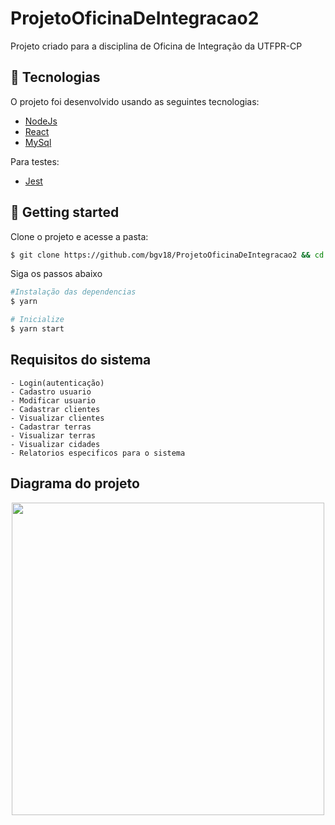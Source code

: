# ProjetoOficinaDeIntegracao2

  Projeto criado para a disciplina de Oficina de Integração da UTFPR-CP

  ## 🧪 Tecnologias

  O projeto foi desenvolvido usando as seguintes tecnologias:

  - [NodeJs](https://nodejs.org/en/)
  - [React](reactjs.org)
  - [MySql](https://www.mysql.com)
  
  Para testes:
  - [Jest](https://jestjs.io/)

  ## 🚀 Getting started

  Clone o projeto e acesse a pasta:

  ```bash
  $ git clone https://github.com/bgv18/ProjetoOficinaDeIntegracao2 && cd ProjetoOficinaDeIntegracao2
  ```

  Siga os passos abaixo
  ```bash
  #Instalação das dependencias
  $ yarn

  # Inicialize
  $ yarn start
  ```
 
 ## Requisitos do sistema
 
    - Login(autenticação)
    - Cadastro usuario
    - Modificar usuario
    - Cadastrar clientes
    - Visualizar clientes
    - Cadastrar terras
    - Visualizar terras
    - Visualizar cidades
    - Relatorios especificos para o sistema
  
  ## Diagrama do projeto
  <div align="center">
    <img src="https://user-images.githubusercontent.com/82683814/186959365-2abeb757-46b0-437e-91c6-25c1a2bd51e3.png" width="500px"/>
  </div>
